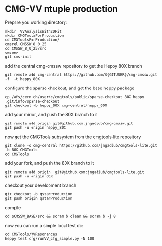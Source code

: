 # CMG-VV ntuple production

Prepare you working directory:

```
mkdir  VVAnalysisWith2DFit
mkdir CMGToolsForProduction
cd CMGToolsForProduction/
cmsrel CMSSW_8_0_25
cd CMSSW_8_0_25/src
cmsenv
git cms-init
```

add the central cmg-cmssw repository to get the Heppy 80X branch

```
git remote add cmg-central https://github.com/${GITUSER}/cmg-cmssw.git -f  -t heppy_80X
```

configure the sparse checkout, and get the base heppy package

```
cp /afs/cern.ch/user/c/cmgtools/public/sparse-checkout_80X_heppy .git/info/sparse-checkout
git checkout -b heppy_80X cmg-central/heppy_80X
```

add your mirror, and push the 80X branch to it  

```  
git remote add origin git@github.com:jngadiub/cmg-cmssw.git
git push -u origin heppy_80X
```
  
now get the CMGTools subsystem from the cmgtools-lite repository  

```
git clone -o cmg-central https://github.com/jngadiub/cmgtools-lite.git -b 80X CMGTools
cd CMGTools
```
  
add your fork, and push the 80X branch to it  

```
git remote add origin  git@github.com:jngadiub/cmgtools-lite.git
git push -u origin 80X
```

checkout your development branch

```
git checkout -b qstarProduction
git push origin qstarProduction
```
  
compile  

```
cd $CMSSW_BASE/src && scram b clean && scram b -j 8
```

now you can run a simple local test do:

```
cd CMGTools/VVResonances
heppy test cfg/runVV_cfg_simple.py -N 100
```
